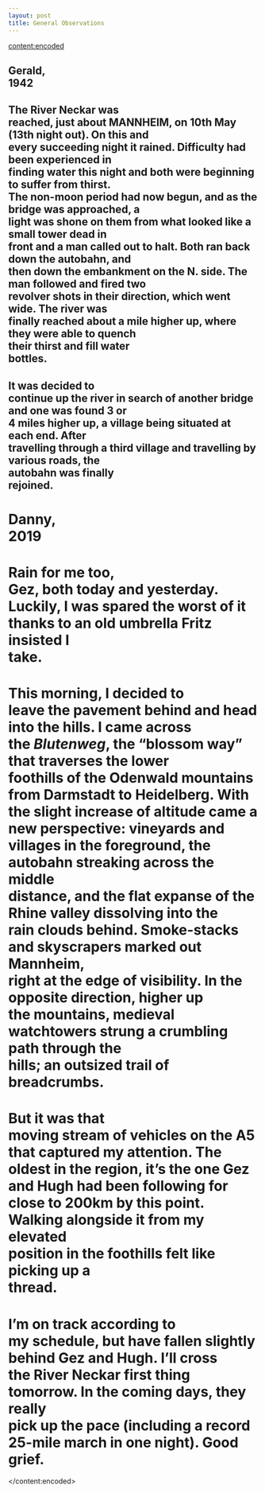 ```yaml
---
layout: post
title: General Observations
---
```

<content:encoded><h2 style="white-space:pre-wrap;"><strong>Gerald, 1942</strong></h2><h2 style="white-space:pre-wrap;">The River Neckar was reached, just about MANNHEIM, on 10th May (13th night out). On this and every succeeding night it rained. Difficulty had been experienced in finding water this night and both were beginning to suffer from thirst. The non-moon period had now begun, and as the bridge was approached, a light was shone on them from what looked like a small tower dead in front and a man called out to halt. Both ran back down the autobahn, and then down the embankment on the N. side. The man followed and fired two revolver shots in their direction, which went wide. The river was finally reached about a mile higher up, where they were able to quench their thirst and fill water bottles.</h2><h2 style="white-space:pre-wrap;">It was decided to continue up the river in search of another bridge and one was found 3 or 4 miles higher up, a village being situated at each end. After travelling through a third village and travelling by various roads, the autobahn was finally rejoined.</h2><h1 style="white-space:pre-wrap;"><strong>Danny, 2019</strong></h1><h1 style="white-space:pre-wrap;">Rain for me too, Gez, both today and yesterday. Luckily, I was spared the worst of it thanks to an old umbrella Fritz insisted I take.&nbsp;</h1><h1 style="white-space:pre-wrap;">This morning, I decided to leave the pavement behind and head into the hills. I came across the&nbsp;<em>Blutenweg</em>, the “blossom way” that traverses the lower foothills of the Odenwald mountains from Darmstadt to Heidelberg. With the slight increase of altitude came a new perspective: vineyards and villages in the foreground, the autobahn streaking across the middle distance, and the flat expanse of the Rhine valley dissolving into the rain clouds behind. Smoke-stacks and skyscrapers marked out Mannheim, right at the edge of visibility. In the opposite direction, higher up the mountains, medieval watchtowers strung a crumbling path through the hills; an outsized trail of breadcrumbs.&nbsp;</h1><h1 style="white-space:pre-wrap;">But it was that moving stream of vehicles on the A5 that captured my attention. The oldest in the region, it’s the one Gez and Hugh had been following for close to 200km by this point. Walking alongside it from my elevated position in the foothills felt like picking up a thread.</h1><h1 style="white-space:pre-wrap;">I’m on track according to my schedule, but have fallen slightly behind Gez and Hugh. I’ll cross the River Neckar first thing tomorrow. In the coming days, they really pick up the pace (including a record 25-mile march in one night). Good grief.</h1></content:encoded>